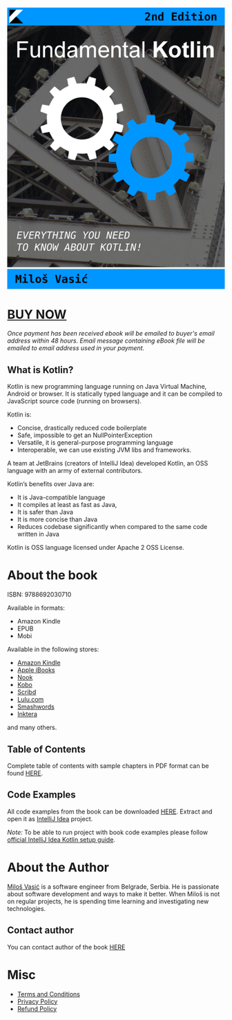 ![](images/cover.png)

# [BUY NOW](https://www.smashwords.com/books/byseries/35624)

*Once payment has been received ebook will be emailed to buyer's email address within 48 hours.
Email message containing eBook file will be emailed to email address used in your payment.*

## What is Kotlin?

Kotlin is new programming language running on Java Virtual Machine, Android or browser. It is statically typed language and it can be compiled to JavaScript source code (running on browsers).

Kotlin is:

- Concise, drastically reduced code boilerplate
- Safe, impossible to get an NullPointerException
- Versatile, it is general-purpose programming language
- Interoperable, we can use existing JVM libs and frameworks.

A team at JetBrains (creators of IntelliJ Idea) developed Kotlin, an OSS language with an army of external contributors.

Kotlin’s benefits over Java are:

- It is Java-compatible language
- It compiles at least as fast as Java,
- It is safer than Java
- It is more concise than Java
- Reduces codebase significantly when compared to the same code written in Java

Kotlin is OSS language licensed under Apache 2 OSS License.

# About the book

ISBN: 9788692030710

Available in formats:

- Amazon Kindle
- EPUB
- Mobi

Available in the following stores:

- [Amazon Kindle](https://www.amazon.com/Fundamental-Kotlin-2nd-Everything-About-ebook/dp/B07G4DLKBC)
- [Apple iBooks](https://itunes.apple.com/us/book/fundamental-kotlin-2nd-edition/id1416931771)
- [Nook](https://www.barnesandnoble.com/w/fundamental-kotlin-2nd-edition-milos-vasic/1129181809?ean=9788692030710)
- [Kobo](https://www.kobo.com/ww/en/ebook/fundamental-kotlin-2nd-edition-everything-you-need-to-know-about-kotlin)
- [Scribd](https://www.scribd.com/book/385338804/Fundamental-Kotlin-Second-Edition)
- [Lulu.com](http://www.lulu.com/shop/milo%C5%A1-vasi%C4%87/fundamental-kotlin-2nd-edition-everything-you-need-to-know-about-kotlin/ebook/product-23732495.html)
- [Smashwords](https://www.smashwords.com/books/view/885596)
- [Inktera](https://www.smashwords.com/books/byseries/35624)

and many others.

## Table of Contents

Complete table of contents with sample chapters in PDF format can be found 
[HERE](pages/contents.md).

## Code Examples

All code examples from the book can be downloaded [HERE](https://github.com/milos85vasic/Fundamental-Kotlin/releases/tag/second_edition_rev_1). 
Extract and open it as [IntelliJ Idea](https://www.jetbrains.com/idea/) project.

*Note:* To be able to run project with book code examples please follow 
[official IntelliJ Idea Kotlin setup guide](https://kotlinlang.org/docs/tutorials/getting-started.html).

# About the Author

[Miloš Vasić](https://github.com/milos85vasic) is a software engineer from Belgrade, Serbia. He is passionate about software development and ways to make it better. When Miloš is not on regular projects, he is spending time learning and investigating new technologies.

## Contact author

You can contact author of the book [HERE](mailto:milos85vasic@gmail.com)

# Misc

- [Terms and Conditions](pages/terms.md) 
- [Privacy Policy](pages/privacy.md)
- [Refund Policy](pages/refund.md) 

